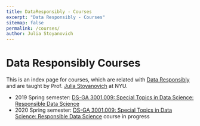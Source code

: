 ```yaml
---
title: DataResponsibly - Courses
excerpt: "Data Responsibly - Courses"
sitemap: false
permalink: /courses/
author: Julia Stoyanovich
---
```



# Data Responsibly Courses

This is an index page for courses, which are related with [Data Responsibly](https://dataresponsibly.github.io/) and are taught by Prof. [Julia Stoyanovich](http://stoyanovich.org/) at NYU. 

<!-- To access each course, go to the url: https://dataresponsibly.github.io/courses/ + "semester" + "year(2 digits)". -->

<!-- For example, to access a course opens during **Spring semester 2019**, go to "https://dataresponsibly.github.io/courses/spring19". -->

<!-- ## Past or ongoing courses can be found below. -->

* 2019 Spring semester: [DS-GA 3001.009: Special Topics in Data Science: Responsible Data Science](https://dataresponsibly.github.io/courses/spring19)
* 2020 Spring semester: [DS-GA 3001.009: Special Topics in Data Science: Responsible Data Science](https://dataresponsibly.github.io/courses/spring20) course in progress

